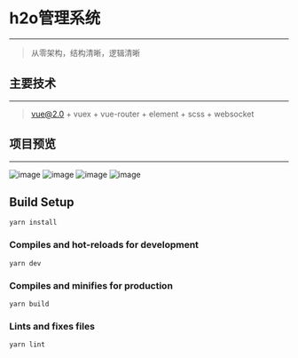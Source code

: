 # h2o管理系统
---
> 从零架构，结构清晰，逻辑清晰

## 主要技术
---
> vue@2.0 + vuex + vue-router + element + scss + websocket

## 项目预览
---
![image](https://github.com/luorunxin/h2o-app/src/static/pc1.png)
![image](https://github.com/luorunxin/h2o-app/src/static/pc2.png)
![image](https://github.com/luorunxin/h2o-app/src/static/pc3.png)
![image](https://github.com/luorunxin/h2o-app/src/static/pc4.png)

## Build Setup
```
yarn install
```

### Compiles and hot-reloads for development
```
yarn dev
```

### Compiles and minifies for production
```
yarn build
```

### Lints and fixes files
```
yarn lint
```
